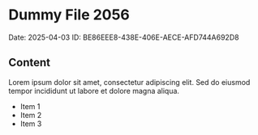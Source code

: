 # Dummy File 2056

Date: 2025-04-03
ID: BE86EEE8-438E-406E-AECE-AFD744A692D8

## Content

Lorem ipsum dolor sit amet, consectetur adipiscing elit.
Sed do eiusmod tempor incididunt ut labore et dolore magna aliqua.

* Item 1
* Item 2
* Item 3

